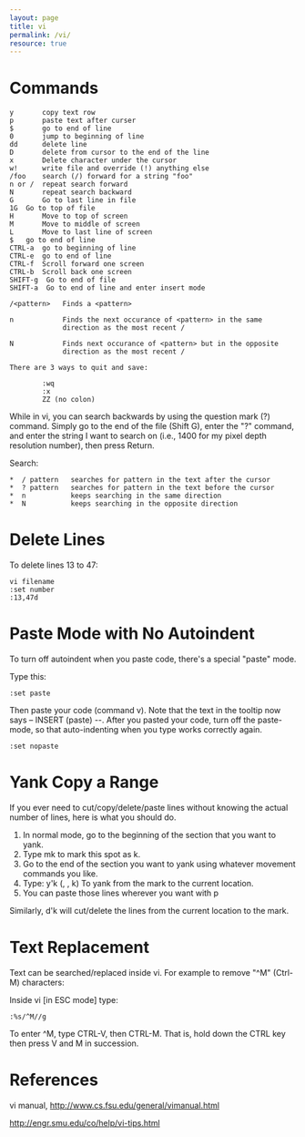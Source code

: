 ```yaml
---
layout: page
title: vi
permalink: /vi/
resource: true
---
```


# Commands

```
y       copy text row 
p       paste text after curser
$       go to end of line
0       jump to beginning of line
dd      delete line
D       delete from cursor to the end of the line
x       Delete character under the cursor
w!      write file and override (!) anything else
/foo    search (/) forward for a string "foo"
n or /  repeat search forward
N       repeat search backward
G       Go to last line in file
1G	Go to top of file
H       Move to top of screen
M       Move to middle of screen
L       Move to last line of screen
$	go to end of line
CTRL-a  go to beginning of line
CTRL-e  go to end of line
CTRL-f	Scroll forward one screen
CTRL-b  Scroll back one screen
SHIFT-g  Go to end of file
SHIFT-a  Go to end of line and enter insert mode

/<pattern>   Finds a <pattern>

n            Finds the next occurance of <pattern> in the same 
             direction as the most recent /

N            Finds next occurance of <pattern> but in the opposite
             direction as the most recent /

There are 3 ways to quit and save:

        :wq
        :x
        ZZ (no colon)

```

While in vi, you can search backwards by using the question mark (?) command. Simply go to the end of the file (Shift G), enter the "?" command, and enter the string I want to search on (i.e., 1400 for my pixel depth resolution number), then press Return.


Search:

```
*  / pattern   searches for pattern in the text after the cursor
*  ? pattern   searches for pattern in the text before the cursor
*  n           keeps searching in the same direction
*  N           keeps searching in the opposite direction
```

# Delete Lines

To delete lines 13 to 47:

```
vi filename
:set number
:13,47d
```

# Paste Mode with No Autoindent

To turn off autoindent when you paste code, there's a special "paste" mode.

Type this:

```
:set paste
```

Then paste your code (command v). Note that the text in the tooltip now says – INSERT (paste) --.
After you pasted your code, turn off the paste-mode, so that auto-indenting when you type works correctly again.

```
:set nopaste
```

# Yank Copy a Range

If you ever need to cut/copy/delete/paste lines without knowing the actual number of lines, here is what you should do.

1. In normal mode, go to the beginning of the section that you want to yank.
2. Type mk to mark this spot as k.
3. Go to the end of the section you want to yank using whatever movement commands you like.
4. Type: y'k (<y-yank>, <single quote-go to mark>, k) To yank from the mark to the current location.
5. You can paste those lines wherever you want with p

Similarly, d'k will cut/delete the lines from the current location to the mark.

# Text Replacement

Text can be searched/replaced inside vi. For example to remove "^M" (Ctrl-M) characters:

Inside vi [in ESC mode] type: 

```
:%s/^M//g
```
To enter ^M, type CTRL-V, then CTRL-M. That is, hold down the CTRL key then press V and M in succession.

# References

vi manual, http://www.cs.fsu.edu/general/vimanual.html

http://engr.smu.edu/co/help/vi-tips.html
